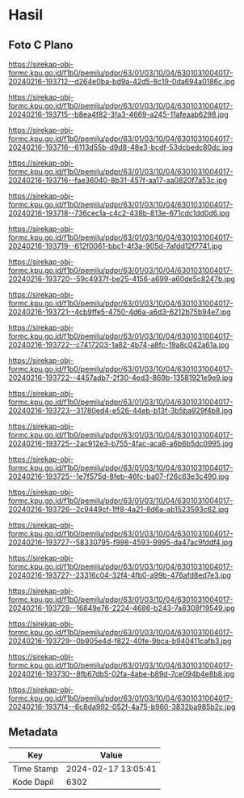 # Hasil

## Foto C Plano

https://sirekap-obj-formc.kpu.go.id/f1b0/pemilu/pdpr/63/01/03/10/04/6301031004017-20240216-193712--d264e0ba-bd9a-42d5-8c19-0da694a0186c.jpg

https://sirekap-obj-formc.kpu.go.id/f1b0/pemilu/pdpr/63/01/03/10/04/6301031004017-20240216-193715--b8ea4f82-3fa3-4669-a245-11afeaab6298.jpg

https://sirekap-obj-formc.kpu.go.id/f1b0/pemilu/pdpr/63/01/03/10/04/6301031004017-20240216-193716--6113d55b-d9d8-48e3-bcdf-53dcbedc80dc.jpg

https://sirekap-obj-formc.kpu.go.id/f1b0/pemilu/pdpr/63/01/03/10/04/6301031004017-20240216-193716--fae36040-8b31-457f-aa17-aa0820f7a53c.jpg

https://sirekap-obj-formc.kpu.go.id/f1b0/pemilu/pdpr/63/01/03/10/04/6301031004017-20240216-193718--736cec1a-c4c2-438b-813e-671cdc1dd0d6.jpg

https://sirekap-obj-formc.kpu.go.id/f1b0/pemilu/pdpr/63/01/03/10/04/6301031004017-20240216-193719--612f0061-bbc1-4f3a-905d-7afdd12f7741.jpg

https://sirekap-obj-formc.kpu.go.id/f1b0/pemilu/pdpr/63/01/03/10/04/6301031004017-20240216-193720--59c4937f-be25-4156-a699-a60de5c8247b.jpg

https://sirekap-obj-formc.kpu.go.id/f1b0/pemilu/pdpr/63/01/03/10/04/6301031004017-20240216-193721--4cb9ffe5-4750-4d6a-a6d3-6212b75b94e7.jpg

https://sirekap-obj-formc.kpu.go.id/f1b0/pemilu/pdpr/63/01/03/10/04/6301031004017-20240216-193722--c7417203-1a82-4b74-a8fc-19a8c042a61a.jpg

https://sirekap-obj-formc.kpu.go.id/f1b0/pemilu/pdpr/63/01/03/10/04/6301031004017-20240216-193722--4457adb7-2f30-4ed3-869b-13581921e9e9.jpg

https://sirekap-obj-formc.kpu.go.id/f1b0/pemilu/pdpr/63/01/03/10/04/6301031004017-20240216-193723--31780ed4-e526-44eb-b13f-3b5ba929f4b8.jpg

https://sirekap-obj-formc.kpu.go.id/f1b0/pemilu/pdpr/63/01/03/10/04/6301031004017-20240216-193725--2ac912e3-b755-4fac-aca8-a6b6b5dc0995.jpg

https://sirekap-obj-formc.kpu.go.id/f1b0/pemilu/pdpr/63/01/03/10/04/6301031004017-20240216-193725--1e7f575d-8feb-46fc-ba07-f26c63e3c490.jpg

https://sirekap-obj-formc.kpu.go.id/f1b0/pemilu/pdpr/63/01/03/10/04/6301031004017-20240216-193726--2c9449cf-1ff8-4a21-8d6a-ab1523593c62.jpg

https://sirekap-obj-formc.kpu.go.id/f1b0/pemilu/pdpr/63/01/03/10/04/6301031004017-20240216-193727--58330795-f998-4593-9995-da47ac9fddf4.jpg

https://sirekap-obj-formc.kpu.go.id/f1b0/pemilu/pdpr/63/01/03/10/04/6301031004017-20240216-193727--23316c04-32f4-4fb0-a99b-476afd8ed7e3.jpg

https://sirekap-obj-formc.kpu.go.id/f1b0/pemilu/pdpr/63/01/03/10/04/6301031004017-20240216-193728--16849e76-2224-4686-b243-7a8308f19549.jpg

https://sirekap-obj-formc.kpu.go.id/f1b0/pemilu/pdpr/63/01/03/10/04/6301031004017-20240216-193729--0b905e4d-f822-40fe-9bca-b940411cafb3.jpg

https://sirekap-obj-formc.kpu.go.id/f1b0/pemilu/pdpr/63/01/03/10/04/6301031004017-20240216-193730--8fb67db5-02fa-4abe-b89d-7ce094b4e8b8.jpg

https://sirekap-obj-formc.kpu.go.id/f1b0/pemilu/pdpr/63/01/03/10/04/6301031004017-20240216-193714--6c8da992-052f-4a75-b960-3832ba985b2c.jpg


## Metadata

| Key        | Value               |
| ---------- | ------------------- |
| Time Stamp | 2024-02-17 13:05:41 |
| Kode Dapil | 6302                |



